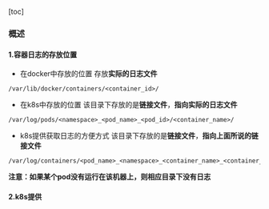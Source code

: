 [toc]
### 概述
#### 1.容器日志的存放位置
* 在docker中存放的位置
存放**实际的日志文件**
```shell
/var/lib/docker/containers/<container_id>/
```

* 在k8s中存放的位置
该目录下存放的是**链接文件**，**指向实际的日志文件**
```shell
/var/log/pods/<namespace>_<pod_name>_<pod_id>/<container_name>/
```

* k8s提供获取日志的方便方式
该目录下存放的是**链接文件**，**指向上面所说的链接文件**
```shell
/var/log/containers/<pod_name>_<namespace>_<container_name>_<container_id>.log
```
**注意：如果某个pod没有运行在该机器上，则相应目录下没有日志**
#### 2.k8s提供
